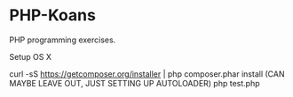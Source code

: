 PHP-Koans
=========

PHP programming exercises.

Setup OS X

curl -sS https://getcomposer.org/installer | php
composer.phar install (CAN MAYBE LEAVE OUT, JUST SETTING UP AUTOLOADER)
php test.php